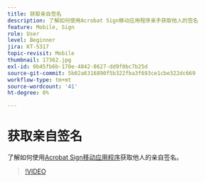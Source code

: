 ```yaml
---
title: 获取亲自签名
description: 了解如何使用Acrobat Sign移动应用程序亲手获取他人的签名
feature: Mobile, Sign
role: User
level: Beginner
jira: KT-5317
topic-revisit: Mobile
thumbnail: 17362.jpg
exl-id: 0b45fb6b-170e-4842-8627-dd9f0bc7b25d
source-git-commit: 5b02a6316890f5b322fba3f693ce1cbe322dc669
workflow-type: tm+mt
source-wordcount: '41'
ht-degree: 0%

---
```


# 获取亲自签名

了解如何使用[Acrobat Sign移动应用程序](https://experienceleague.adobe.com/docs/document-cloud-learn/sign-learning-hub/mobile/mobile-overview.html)获取他人的亲自签名。

>[!VIDEO](https://video.tv.adobe.com/v/345169?quality=12&learn=on&hidetitle=true)